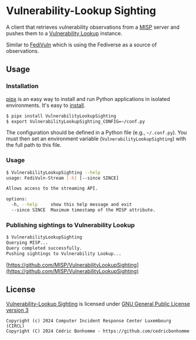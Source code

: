 # Vulnerability-Lookup Sighting

A client that retrieves vulnerability observations from a [MISP](https://github.com/MISP/MISP) server and pushes them to a
[Vulnerability Lookup](https://github.com/cve-search/vulnerability-lookup) instance.

Similar to [FediVuln](https://github.com/CIRCL/FediVuln) which is using the Fediverse as a source of observations.


## Usage

### Installation

[pipx](https://github.com/pypa/pipx) is an easy way to install and run Python applications in isolated environments.
It's easy to [install](https://github.com/pypa/pipx?tab=readme-ov-file#on-linux).


```bash
$ pipx install VulnerabilityLookupSighting
$ export VulnerabilityLookupSighting_CONFIG=~/conf.py
```

The configuration should be defined in a Python file (e.g., ``~/.conf.py``).
You must then set an environment variable (``VulnerabilityLookupSighting``) with the full path to this file.


### Usage

```bash
$ VulnerabilityLookupSighting --help
usage: FediVuln-Stream [-h] [--since SINCE]

Allows access to the streaming API.

options:
  -h, --help     show this help message and exit
  --since SINCE  Maximum timestamp of the MISP attribute.
```

### Publishing sightings to Vulnerability Lookup

```bash
$ VulnerabilityLookupSighting
Querying MISP...
Query completed successfully.
Pushing sightings to Vulnerability Lookup...
```

[https://github.com/MISP/VulnerabilityLookupSighting](https://github.com/MISP/VulnerabilityLookupSighting)

## License
[Vulnerability-Lookup Sighting](https://github.com/MISP/VulnerabilityLookupSighting) is licensed under
[GNU General Public License version 3](https://www.gnu.org/licenses/gpl-3.0.html)

~~~
Copyright (c) 2024 Computer Incident Response Center Luxembourg (CIRCL)
Copyright (C) 2024 Cédric Bonhomme - https://github.com/cedricbonhomme
~~~
